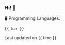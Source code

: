 ### Hi! :panda_face:

:desktop_computer: Programming Languages:

```
{{ bar }}
```

Last updated on {{ time }}
